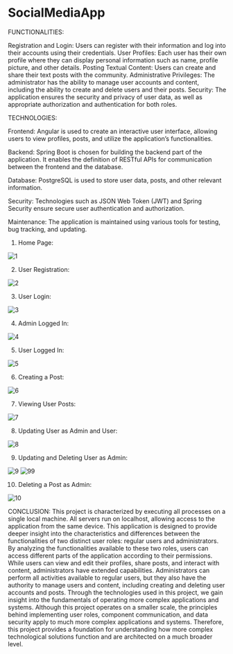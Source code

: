 # SocialMediaApp

FUNCTIONALITIES:

Registration and Login: Users can register with their information and log into their accounts using their credentials.
User Profiles: Each user has their own profile where they can display personal information such as name, profile picture, and other details.
Posting Textual Content: Users can create and share their text posts with the community.
Administrative Privileges: The administrator has the ability to manage user accounts and content, including the ability to create and delete users and their posts.
Security: The application ensures the security and privacy of user data, as well as appropriate authorization and authentication for both roles.

TECHNOLOGIES:

Frontend: Angular is used to create an interactive user interface, allowing users to view profiles, posts, and utilize the application’s functionalities.

Backend: Spring Boot is chosen for building the backend part of the application. It enables the definition of RESTful APIs for communication between the frontend and the database.

Database: PostgreSQL is used to store user data, posts, and other relevant information.

Security: Technologies such as JSON Web Token (JWT) and Spring Security ensure secure user authentication and authorization.

Maintenance: The application is maintained using various tools for testing, bug tracking, and updating.

1.	Home Page:
   
![1](https://github.com/user-attachments/assets/b064cb0c-fa31-46f5-b9db-6fb5ad0d37bb)


2.	User Registration:

![2](https://github.com/user-attachments/assets/1e85d770-fe3d-4fc8-b095-9478126f7785)


3. User Login:  

![3](https://github.com/user-attachments/assets/22a2c9c9-0712-4218-ab4e-2f1a650d1791)


4.	Admin Logged In:

![4](https://github.com/user-attachments/assets/aae779d3-7e85-4e6f-9eaa-fd3470296b15)


5.	User Logged In:

![5](https://github.com/user-attachments/assets/84aac7cd-49eb-4e78-b2e7-446785fdbd1c)


6.	Creating a Post:

![6](https://github.com/user-attachments/assets/3eaf5e25-ede2-4450-bdb9-6766a4a5ab89)


7.	Viewing User Posts:

![7](https://github.com/user-attachments/assets/ed574d5f-b785-4ad7-b16b-105890945fd4)


8.	Updating User as Admin and User:

![8](https://github.com/user-attachments/assets/8f43d49a-3bcb-4e83-8e81-7bd50c7ce0a3)


9.	Updating and Deleting User as Admin:

![9](https://github.com/user-attachments/assets/693b61aa-36c8-4b03-b510-36ed55596347)
![99](https://github.com/user-attachments/assets/6c30dda0-4924-40da-80fb-6a0128631435)


10.	Deleting a Post as Admin:

![10](https://github.com/user-attachments/assets/b6b4c6ef-b8ef-495c-beb5-bad88e5b6abb)


CONCLUSION: This project is characterized by executing all processes on a single local machine. All servers run on localhost, allowing access to the application from the same device. This application is designed to provide deeper insight into the characteristics and differences between the functionalities of two distinct user roles: regular users and administrators.
By analyzing the functionalities available to these two roles, users can access different parts of the application according to their permissions. While users can view and edit their profiles, share posts, and interact with content, administrators have extended capabilities. Administrators can perform all activities available to regular users, but they also have the authority to manage users and content, including creating and deleting user accounts and posts.
Through the technologies used in this project, we gain insight into the fundamentals of operating more complex applications and systems. Although this project operates on a smaller scale, the principles behind implementing user roles, component communication, and data security apply to much more complex applications and systems. Therefore, this project provides a foundation for understanding how more complex technological solutions function and are architected on a much broader level.






